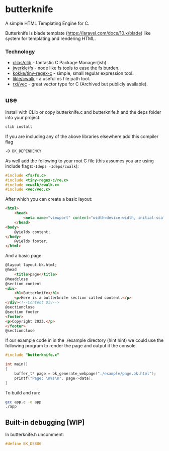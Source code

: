# butterknife
A simple HTML Templating Engine for C. 

Butterknife is blade template (https://laravel.com/docs/10.x/blade) like system for templating and rendering HTML. 

### Technology
- [clibs/clib] - fantastic C Package Manager(ish).
- [jwerkle/fs] - node like fs tools to ease the fs burden.
- [kokke/tiny-regex-c] - simple, small regular expression tool.
- [likle/cwalk] - a useful os file path tool.
- [rxi/vec] - great vector type for C (Archived but publicly available). 

## use
Install with CLib or copy butterknife.c and butterknife.h and the deps folder into your project.

```bash
clib install
```

If you are including any of the above libraries elsewhere add this compiler flag
```bash
-D BK_DEPENDENCY
```

As well add the following to your root C file (this assumes you are using include flags:`-Ideps -Ideps/cwalk`):
```c
#include <fs/fs.c>
#include <tiny-regex-c/re.c>
#include <cwalk/cwalk.c>
#include <vec/vec.c>
```


After which you can create a basic layout:
```html
<html>
    <head>
        <meta name="viewport" content="width=device-width, initial-scale=1.0">
    </head>
<body>
    @yields content;
</body>
    @yields footer;
</html>
```
And a basic page:
```html
@layout layout.bk.html;
@head
    <title>page</title>
@headclose
@section content 
<div>
    <h1>Butterknife</h1>
    <p>Here is a butterknife section called content.</p>
</div><!--Content Div-->
@sectionclose
@section footer
<footer>
<p>Copyright 2023.</p>
</footer>
@sectionclose
```
If our example code in in the ./example directory (hint hint) we could use the following program to render the page and output it the console.

```C
#include "butterknife.c"

int main()
{
    buffer_t* page = bk_generate_webpage("./example/page.bk.html");
    printf("Page: \n%s\n", page->data);
}
```
To build and run:
```bash
gcc app.c -o app
./app
```

## Built-in debugging [WIP]
In butterknife.h uncomment:
```C
#define BK_DEBUG
```

[//]: # 
[clibs/clib]: https://github.com/clibs/clib
[jwerkle/fs]: https://github.com/jwerle/fs.c
[kokke/tiny-regex-c]: https://github.com/kokke/tiny-regex-c
[likle/cwalk]: https://github.com/likle/cwalk
[rxi/vec]: https://github.com/rxi/vec

